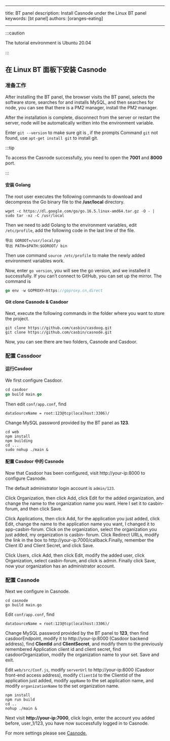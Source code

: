 - - -
title: BT panel description: Install Casnode under the Linux BT panel keywords: [bt panel] authors: [oranges-eating]
- - -

:::caution

The tutorial environment is Ubuntu 20.04

:::

## 在 Linux BT 面板下安装 Casnode

### 准备工作
After installing the BT panel, the browser visits the BT panel, selects the software store, searches for and installs MySQL, and then searches for node, you can see that there is a PM2 manager, install the PM2 manager.

After the installation is complete, disconnect from the server or restart the server, node will be automatically written into the environment variable.

Enter `git --version` to make sure git is , if the prompts Command `git` not found, use `apt-get install git` to install git.

:::tip

To access the Casnode successfully, you need to open the **7001** and **8000** port.

:::

#### 安装 Golang

The root user executes the following commands to download and decompress the Go binary file to the **/usr/local** directory.
```shell
wget -c https://dl.google.com/go/go.16.5.linux-amd64.tar.gz -O - | sudo tar -xz -C /usr/local
```
Then we need to add Golang to the environment variables, edit `/etc/profile`, add the following code in the last line of the file.

```shell
导出 GOROOT=/usr/local/go
导出 PATH=$PATH:$GOROOT/ bin
```

Then use command `source /etc/profile` to make the newly added environment variables work.

Now, enter `go version`, you will see the go version, and we installed it successfully. If you can’t connect to GitHub, you can set up the mirror. The command is
```go
go env -w GOPROXY=https://goproxy.cn,direct
```
#### Git clone Casnode & Casdoor

Next, execute the following commands in the folder where you want to store the project.
```shell
git clone https://github.com/casbin/casdoog.git
git clone https://github.com/casbin/casnode.git
```
Now, you can see there are two folders, Casnode and Casdoor.

### 配置 Cassdoor

#### 运行Casdoor

We first configure Casdoor.
```go
cd casdoor
go build main.go
```
Then edit `conf/app.conf`, find
```
dataSourceName = root:123@tcp(localhost:3306)/
```

Change MySQL password provided by the BT panel as **123**.
```shell
cd web
npm install
npm building
cd ...
sudo nohup ./main &
```
#### 配置 Casdoor 中的 Casnode

Now that Casdoor has been configured, visit http://your-ip:8000 to configure Casnode.

The default administrator login account is `admin/123`.

Click Organization, then click Add, click Edit for the added organization, and change the name to the organization name you want. Here I set it to casbin-forum, and then click Save.

Click Applications, then click Add, for the application you just added, click Edit, change the name to the application name you want, I changed it to app-casbin-forum. Click on the organization, select the organization you just added, my organization  is casbin- forum. Click Redirect URLs, modify the link in the box to http://your-ip:7000/callback.Finally, remember the Client ID and Client Secret, and click Save.

Click Users, click Add, then click Edit, modify the added user, click Organization, select casbin-forum, and click is admin. Finally click Save, now your organization has an administrator account.
<br/>

### 配置 Casnode

Next we configure in Casnode.

```shell
cd casnode
go build main.go
```

Edit `conf/app.conf`, find

```
dataSourceName = root:123@tcp(localhost:3306)/
```

Change MySQL password provided by the BT panel to **123**, then find casdoorEndpoint, modify it to http://your-ip:8000 (Casdoor backend address), find **ClientId** and **ClientSecret**, and modify them to the previously remembered Application client id and client secret, find casdoorOrganization, modify the organization name to your set. Save and exit.

Edit `web/src/Conf.js`, modify `serverUrl` to http://your-ip:8000 (Casdoor front-end access address), modify `ClientId` to the ClientId of the application just added, modify `appName` to the set application name, and modify `organizationName` to the set organization name.
```shell
npm install
npm run build
cd ..
nohup ./main &
```
Next visit **http://your-ip:7000**, click login, enter the account you added before, user_1/123, you have now successfully logged in to Casnode.

For more settings please see [Casnode.](https://casnode.org/docs)

